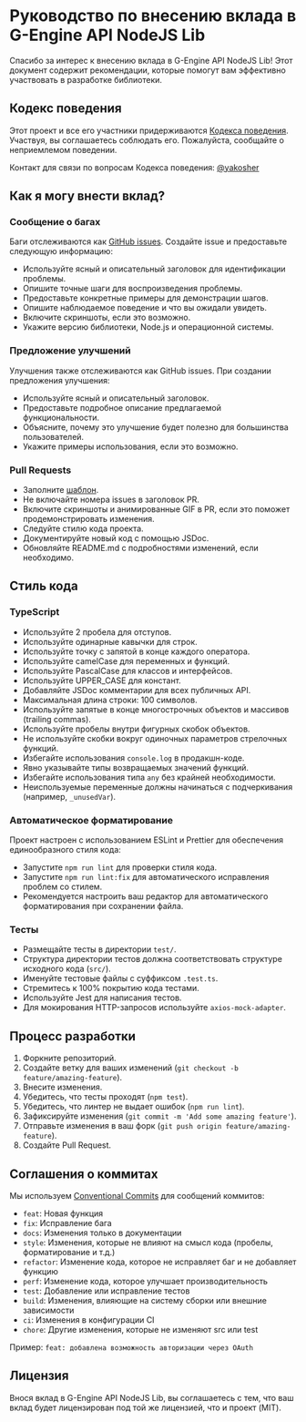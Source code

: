 # Руководство по внесению вклада в G-Engine API NodeJS Lib

Спасибо за интерес к внесению вклада в G-Engine API NodeJS Lib! Этот документ содержит рекомендации, которые помогут вам эффективно участвовать в разработке библиотеки.

## Кодекс поведения

Этот проект и все его участники придерживаются [Кодекса поведения](CODE_OF_CONDUCT.md). Участвуя, вы соглашаетесь соблюдать его. Пожалуйста, сообщайте о неприемлемом поведении.

Контакт для связи по вопросам Кодекса поведения: [@yakosher](https://t.me/yakosher)

## Как я могу внести вклад?

### Сообщение о багах

Баги отслеживаются как [GitHub issues](https://github.com/yakoshiq/g-engine-nodejs-lib/issues). Создайте issue и предоставьте следующую информацию:

- Используйте ясный и описательный заголовок для идентификации проблемы.
- Опишите точные шаги для воспроизведения проблемы.
- Предоставьте конкретные примеры для демонстрации шагов.
- Опишите наблюдаемое поведение и что вы ожидали увидеть.
- Включите скриншоты, если это возможно.
- Укажите версию библиотеки, Node.js и операционной системы.

### Предложение улучшений

Улучшения также отслеживаются как GitHub issues. При создании предложения улучшения:

- Используйте ясный и описательный заголовок.
- Предоставьте подробное описание предлагаемой функциональности.
- Объясните, почему это улучшение будет полезно для большинства пользователей.
- Укажите примеры использования, если это возможно.

### Pull Requests

- Заполните [шаблон](PULL_REQUEST_TEMPLATE.md).
- Не включайте номера issues в заголовок PR.
- Включите скриншоты и анимированные GIF в PR, если это поможет продемонстрировать изменения.
- Следуйте стилю кода проекта.
- Документируйте новый код с помощью JSDoc.
- Обновляйте README.md с подробностями изменений, если необходимо.

## Стиль кода

### TypeScript

- Используйте 2 пробела для отступов.
- Используйте одинарные кавычки для строк.
- Используйте точку с запятой в конце каждого оператора.
- Используйте camelCase для переменных и функций.
- Используйте PascalCase для классов и интерфейсов.
- Используйте UPPER_CASE для констант.
- Добавляйте JSDoc комментарии для всех публичных API.
- Максимальная длина строки: 100 символов.
- Используйте запятые в конце многострочных объектов и массивов (trailing commas).
- Используйте пробелы внутри фигурных скобок объектов.
- Не используйте скобки вокруг одиночных параметров стрелочных функций.
- Избегайте использования `console.log` в продакшн-коде.
- Явно указывайте типы возвращаемых значений функций.
- Избегайте использования типа `any` без крайней необходимости.
- Неиспользуемые переменные должны начинаться с подчеркивания (например, `_unusedVar`).

### Автоматическое форматирование

Проект настроен с использованием ESLint и Prettier для обеспечения единообразного стиля кода:

- Запустите `npm run lint` для проверки стиля кода.
- Запустите `npm run lint:fix` для автоматического исправления проблем со стилем.
- Рекомендуется настроить ваш редактор для автоматического форматирования при сохранении файла.

### Тесты

- Размещайте тесты в директории `test/`.
- Структура директории тестов должна соответствовать структуре исходного кода (`src/`).
- Именуйте тестовые файлы с суффиксом `.test.ts`.
- Стремитесь к 100% покрытию кода тестами.
- Используйте Jest для написания тестов.
- Для мокирования HTTP-запросов используйте `axios-mock-adapter`.

## Процесс разработки

1. Форкните репозиторий.
2. Создайте ветку для ваших изменений (`git checkout -b feature/amazing-feature`).
3. Внесите изменения.
4. Убедитесь, что тесты проходят (`npm test`).
5. Убедитесь, что линтер не выдает ошибок (`npm run lint`).
6. Зафиксируйте изменения (`git commit -m 'Add some amazing feature'`).
7. Отправьте изменения в ваш форк (`git push origin feature/amazing-feature`).
8. Создайте Pull Request.

## Соглашения о коммитах

Мы используем [Conventional Commits](https://www.conventionalcommits.org/) для сообщений коммитов:

- `feat`: Новая функция
- `fix`: Исправление бага
- `docs`: Изменения только в документации
- `style`: Изменения, которые не влияют на смысл кода (пробелы, форматирование и т.д.)
- `refactor`: Изменение кода, которое не исправляет баг и не добавляет функцию
- `perf`: Изменение кода, которое улучшает производительность
- `test`: Добавление или исправление тестов
- `build`: Изменения, влияющие на систему сборки или внешние зависимости
- `ci`: Изменения в конфигурации CI
- `chore`: Другие изменения, которые не изменяют src или test

Пример: `feat: добавлена возможность авторизации через OAuth`

## Лицензия

Внося вклад в G-Engine API NodeJS Lib, вы соглашаетесь с тем, что ваш вклад будет лицензирован под той же лицензией, что и проект (MIT).

